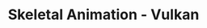 ---
title: Skeletal Animation - Vulkan
layout: post
category: study
tags: [directx, computer graphics, hlsl, vulkan]
published: false
---